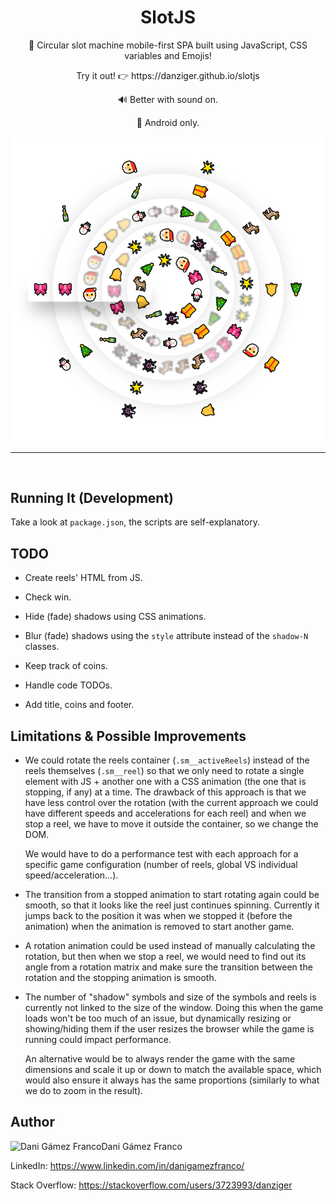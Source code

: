 <h1 align="center">SlotJS</h1>

<p align="center">
    🎰 Circular slot machine mobile-first SPA built using JavaScript, CSS variables and Emojis!
</p><p align="center">
    Try it out! 👉 https://danziger.github.io/slotjs
</p><p align="center">
    🔊 Better with sound on.
</p><p align="center">
    📱 Android only.
</p>

<p align="center">
    <a href="https://danziger.github.io/slotjs" target="_blank">
        <img src="./screenshots/slotjs.png" width="512" />
    </a>
</p>

<hr /><br />

Running It (Development)
------------------------

Take a look at `package.json`, the scripts are self-explanatory.


TODO
----

- Create reels' HTML from JS.

- Check win.

- Hide (fade) shadows using CSS animations.

- Blur (fade) shadows using the `style` attribute instead of the `shadow-N` classes.

- Keep track of coins.

- Handle code TODOs.

- Add title, coins and footer.


Limitations & Possible Improvements
-----------------------------------

- We could rotate the reels container (`.sm__activeReels`) instead of the reels themselves (`.sm__reel`) so that we only need to rotate a single element with JS + another one with a CSS animation (the one that is stopping, if any) at a time. The drawback of this approach is that we have less control over the rotation (with the current approach we could have different speeds and accelerations for each reel) and when we stop a reel, we have to move it outside the container, so we change the DOM.

  We would have to do a performance test with each approach for a specific game configuration (number of reels, global VS individual speed/acceleration...).

- The transition from a stopped animation to start rotating again could be smooth, so that it looks like the reel just continues spinning. Currently it jumps back to the position it was when we stopped it (before the animation) when the animation is removed to start another game.

- A rotation animation could be used instead of manually calculating the rotation, but then when we stop a reel, we would need to find out its angle from a rotation matrix and make sure the transition between the rotation and the stopping animation is smooth.

- The number of "shadow" symbols and size of the symbols and reels is currently not linked to the size of the window. Doing this when the game loads won't be too much of an issue, but dynamically resizing or showing/hiding them if the user resizes the browser while the game is running could impact performance.

  An alternative would be to always render the game with the same dimensions and scale it up or down to match the available space, which would also ensure it always has the same proportions (similarly to what we do to zoom in the result).


Author
------

<img
    src="https://s.gravatar.com/avatar/ff1de7f1a325c8005379a310949f7f23?s=128"
    alt="Dani Gámez Franco"
    align="left"
/>

Dani Gámez Franco

LinkedIn: https://www.linkedin.com/in/danigamezfranco/

Stack Overflow: https://stackoverflow.com/users/3723993/danziger

